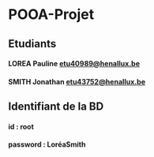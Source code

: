 # POOA-Projet
## Etudiants
#### LOREA Pauline   etu40989@henallux.be
#### SMITH Jonathan  etu43752@henallux.be

## Identifiant de la BD 
#### id : root
#### password : LoréaSmith

